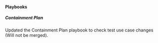 
#### Playbooks

##### Containment Plan

Updated the Containment Plan playbook to check test use case changes (Will not be merged).
